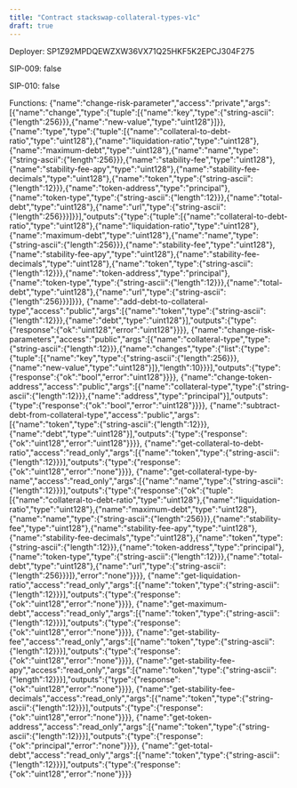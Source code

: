 ```yaml
---
title: "Contract stackswap-collateral-types-v1c"
draft: true
---
```

Deployer: SP1Z92MPDQEWZXW36VX71Q25HKF5K2EPCJ304F275

SIP-009: false

SIP-010: false

Functions:
{"name":"change-risk-parameter","access":"private","args":[{"name":"change","type":{"tuple":[{"name":"key","type":{"string-ascii":{"length":256}}},{"name":"new-value","type":"uint128"}]}},{"name":"type","type":{"tuple":[{"name":"collateral-to-debt-ratio","type":"uint128"},{"name":"liquidation-ratio","type":"uint128"},{"name":"maximum-debt","type":"uint128"},{"name":"name","type":{"string-ascii":{"length":256}}},{"name":"stability-fee","type":"uint128"},{"name":"stability-fee-apy","type":"uint128"},{"name":"stability-fee-decimals","type":"uint128"},{"name":"token","type":{"string-ascii":{"length":12}}},{"name":"token-address","type":"principal"},{"name":"token-type","type":{"string-ascii":{"length":12}}},{"name":"total-debt","type":"uint128"},{"name":"url","type":{"string-ascii":{"length":256}}}]}}],"outputs":{"type":{"tuple":[{"name":"collateral-to-debt-ratio","type":"uint128"},{"name":"liquidation-ratio","type":"uint128"},{"name":"maximum-debt","type":"uint128"},{"name":"name","type":{"string-ascii":{"length":256}}},{"name":"stability-fee","type":"uint128"},{"name":"stability-fee-apy","type":"uint128"},{"name":"stability-fee-decimals","type":"uint128"},{"name":"token","type":{"string-ascii":{"length":12}}},{"name":"token-address","type":"principal"},{"name":"token-type","type":{"string-ascii":{"length":12}}},{"name":"total-debt","type":"uint128"},{"name":"url","type":{"string-ascii":{"length":256}}}]}}}, {"name":"add-debt-to-collateral-type","access":"public","args":[{"name":"token","type":{"string-ascii":{"length":12}}},{"name":"debt","type":"uint128"}],"outputs":{"type":{"response":{"ok":"uint128","error":"uint128"}}}}, {"name":"change-risk-parameters","access":"public","args":[{"name":"collateral-type","type":{"string-ascii":{"length":12}}},{"name":"changes","type":{"list":{"type":{"tuple":[{"name":"key","type":{"string-ascii":{"length":256}}},{"name":"new-value","type":"uint128"}]},"length":10}}}],"outputs":{"type":{"response":{"ok":"bool","error":"uint128"}}}}, {"name":"change-token-address","access":"public","args":[{"name":"collateral-type","type":{"string-ascii":{"length":12}}},{"name":"address","type":"principal"}],"outputs":{"type":{"response":{"ok":"bool","error":"uint128"}}}}, {"name":"subtract-debt-from-collateral-type","access":"public","args":[{"name":"token","type":{"string-ascii":{"length":12}}},{"name":"debt","type":"uint128"}],"outputs":{"type":{"response":{"ok":"uint128","error":"uint128"}}}}, {"name":"get-collateral-to-debt-ratio","access":"read_only","args":[{"name":"token","type":{"string-ascii":{"length":12}}}],"outputs":{"type":{"response":{"ok":"uint128","error":"none"}}}}, {"name":"get-collateral-type-by-name","access":"read_only","args":[{"name":"name","type":{"string-ascii":{"length":12}}}],"outputs":{"type":{"response":{"ok":{"tuple":[{"name":"collateral-to-debt-ratio","type":"uint128"},{"name":"liquidation-ratio","type":"uint128"},{"name":"maximum-debt","type":"uint128"},{"name":"name","type":{"string-ascii":{"length":256}}},{"name":"stability-fee","type":"uint128"},{"name":"stability-fee-apy","type":"uint128"},{"name":"stability-fee-decimals","type":"uint128"},{"name":"token","type":{"string-ascii":{"length":12}}},{"name":"token-address","type":"principal"},{"name":"token-type","type":{"string-ascii":{"length":12}}},{"name":"total-debt","type":"uint128"},{"name":"url","type":{"string-ascii":{"length":256}}}]},"error":"none"}}}}, {"name":"get-liquidation-ratio","access":"read_only","args":[{"name":"token","type":{"string-ascii":{"length":12}}}],"outputs":{"type":{"response":{"ok":"uint128","error":"none"}}}}, {"name":"get-maximum-debt","access":"read_only","args":[{"name":"token","type":{"string-ascii":{"length":12}}}],"outputs":{"type":{"response":{"ok":"uint128","error":"none"}}}}, {"name":"get-stability-fee","access":"read_only","args":[{"name":"token","type":{"string-ascii":{"length":12}}}],"outputs":{"type":{"response":{"ok":"uint128","error":"none"}}}}, {"name":"get-stability-fee-apy","access":"read_only","args":[{"name":"token","type":{"string-ascii":{"length":12}}}],"outputs":{"type":{"response":{"ok":"uint128","error":"none"}}}}, {"name":"get-stability-fee-decimals","access":"read_only","args":[{"name":"token","type":{"string-ascii":{"length":12}}}],"outputs":{"type":{"response":{"ok":"uint128","error":"none"}}}}, {"name":"get-token-address","access":"read_only","args":[{"name":"token","type":{"string-ascii":{"length":12}}}],"outputs":{"type":{"response":{"ok":"principal","error":"none"}}}}, {"name":"get-total-debt","access":"read_only","args":[{"name":"token","type":{"string-ascii":{"length":12}}}],"outputs":{"type":{"response":{"ok":"uint128","error":"none"}}}}
